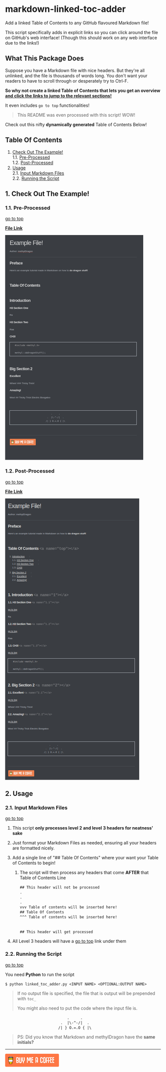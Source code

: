 # markdown-linked-toc-adder
Add a linked Table of Contents to any GitHub flavoured Markdown file!

This script specifically adds in explicit links so you can click around the file on GitHub's web interface! (Though this should work on any web interface due to the links!)



## What This Package Does

Suppose you have a Markdown file with nice headers. But they're all unlinked, and the file is thousands of words long. You don't want your readers to have to scroll through or desperately try to Ctrl-F.

**So why not create a linked Table of Contents that lets you get an overview <u>and click the links to jump to the relevant sections!</u>**

It even includes `go to top` functionalities!

> This README was even processed with this script! WOW!



Check out this nifty **dynamically generated** Table of Contents Below!

## Table Of Contents <a name="top"></a>

1. [Check Out The Example!](#1)    
   1.1. [Pre-Processed](#1.1)    
   1.2. [Post-Processed](#1.2)    
2. [Usage](#2)    
   2.1. [Input Markdown Files](#2.1)    
   2.2. [Running the Script](#2.2)    




## 1. Check Out The Example! <a name="1"></a>

### 1.1. Pre-Processed <a name="1.1"></a>
[go to top](#top)

[**File Link**](Example/example.md)


![1561970416824](assets/1561970416824.png)

### 1.2. Post-Processed <a name="1.2"></a>
[go to top](#top)

[**File Link**](toc_example.md)


![1561970478025](assets/1561970478025.png)



## 2. Usage <a name="2"></a>

### 2.1. Input Markdown Files <a name="2.1"></a>
[go to top](#top)


1. This script **only processes level 2 and level 3 headers for neatness' sake**

2. Just format your Markdown Files as needed, ensuring all your headers are formatted nicely.

3. Add a single line of "## Table Of Contents" where your want your Table of Contents to begin!

   1. The script will then process any headers that come **AFTER** that Table of Contents Line

      ```
      ## This header will not be processed
      .
      .
      .
      vvv Table of contents will be inserted here!
      ## Table Of Contents
      ^^^ Table of contents will be inserted here!
      
      
      ## This header will get processed
      ```

4. All Level 3 headers will have a [go to top](#top) link under them



### 2.2. Running the Script <a name="2.2"></a>
[go to top](#top)


You need **Python** to run the script

```shell
$ python linked_toc_adder.py <INPUT NAME> <OPTIONAL:OUTPUT NAME>
```

> If no output file is specified, the file that is output will be prepended with `toc_`
>
> You might also need to put the code where the input file is.



```
                            .     .
                         .  |\-^-/|  .    
                        /| } O.=.O { |\
```

> PS: Did you know that Markdown and methylDragon have the **same initials?**   

------

[![Yeah! Buy the DRAGON a COFFEE!](./assets/COFFEE%20BUTTON%20%E3%83%BE(%C2%B0%E2%88%87%C2%B0%5E).png)](https://www.buymeacoffee.com/methylDragon)